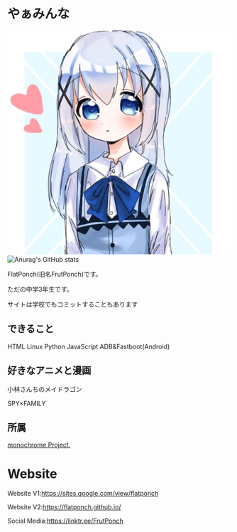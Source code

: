 # やぁみんな
![icon](https://github.com/FlatPonch/FlatPonch/blob/main/images/icon.png?raw=true)
![Anurag's GitHub stats](https://github-readme-stats.vercel.app/api?username=flatponch&theme=dark&show_icons=true)

FlatPonch(旧名FrutPonch)です。

ただの中学3年生です。

サイトは学校でもコミットすることもあります

## できること
HTML Linux Python JavaScript ADB&Fastboot(Android) 

## 好きなアニメと漫画
小林さんちのメイドラゴン

SPY×FAMILY



## 所属
[monochrome Project.](https://mncrp.github.io)


# Website
Website V1:https://sites.google.com/view/flatponch

Website V2:https://flatponch.github.io/

Social Media:https://linktr.ee/FrutPonch

<!--
FlatPonch(旧名FrutPonch)について
上に書いてあるだろ

歴史:

- 2008年1月16日 俺が生まれる
- ちっちゃいころに机の角に右眉毛を擦る　それ以来眉毛が生えてこなくなった
- 2015年にWiiUを買ってもらってスプラにはまった
- 2017年にSwitchを買ってもらって(発売した年に買ったので苦戦した)スプラ2にはまった
- 何年くらいかわからないけど初めてPCを買ってもらった(DELL製)　今はたまに使ってる(最初はWindows 10が入ってるけど今はWindows 11)
- 2020年に中学に入学
- 2021年ぐらいに小林さんちのメイドラゴンにはまる　この頃からロリコンとペドフィリアになる
- 現在はガジェ界隈にいながらソフトウェア開発とゲーム開発してる(Twitterなどでは公開しない)　ゲームもしている(主にVR)
-->
